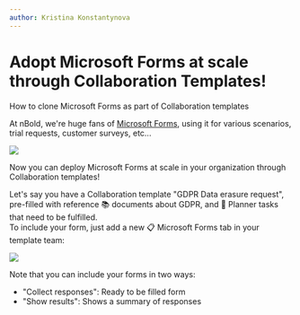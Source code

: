 ```yaml
---
author: Kristina Konstantynova
---
```

# Adopt Microsoft Forms at scale through Collaboration Templates!

How to clone Microsoft Forms as part of Collaboration templates

At nBold, we're huge fans of [Microsoft Forms](https://forms.microsoft.com/), using it for various scenarios, trial requests, customer surveys, etc...

![](/media/microsoftteams-image-1.png)

Now you can deploy Microsoft Forms at scale in your organization through Collaboration templates!

Let's say you have a Collaboration template "GDPR Data erasure request", pre-filled with reference 📚 documents about GDPR, and 📅 Planner tasks that need to be fulfilled.  
To include your form, just add a new 📋 Microsoft Forms tab in your template team:

![](/media/forms-2.png)

Note that you can include your forms in two ways:

* "Collect responses": Ready to be filled form
* "Show results": Shows a summary of responses